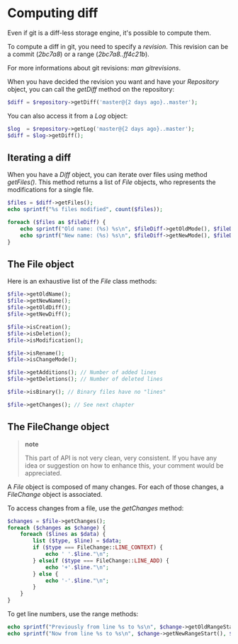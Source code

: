 Computing diff
==============

Even if git is a diff-less storage engine, it's possible to compute
them.

To compute a diff in git, you need to specify a *revision*. This
revision can be a commit (*2bc7a8*) or a range (*2bc7a8..ff4c21b*).

For more informations about git revisions: *man gitrevisions*.

When you have decided the revision you want and have your *Repository*
object, you can call the *getDiff* method on the repository:

```php
$diff = $repository->getDiff('master@{2 days ago}..master');
```

You can also access it from a *Log* object:

```php
$log  = $repository->getLog('master@{2 days ago}..master');
$diff = $log->getDiff();
```

Iterating a diff
----------------

When you have a *Diff* object, you can iterate over files using method
*getFiles()*. This method returns a list of *File* objects, who
represents the modifications for a single file.

```php
$files = $diff->getFiles();
echo sprintf("%s files modified", count($files));

foreach ($files as $fileDiff) {
    echo sprintf("Old name: (%s) %s\n", $fileDiff->getOldMode(), $fileDiff->getOldName());
    echo sprintf("New name: (%s) %s\n", $fileDiff->getNewMode(), $fileDiff->getNewName());
}
```

The File object
---------------

Here is an exhaustive list of the *File* class methods:

```php
$file->getOldName();
$file->getNewName();
$file->getOldDiff();
$file->getNewDiff();

$file->isCreation();
$file->isDeletion();
$file->isModification();

$file->isRename();
$file->isChangeMode();

$file->getAdditions(); // Number of added lines
$file->getDeletions(); // Number of deleted lines

$file->isBinary(); // Binary files have no "lines"

$file->getChanges(); // See next chapter
```

The FileChange object
---------------------

> **note**
>
> This part of API is not very clean, very consistent. If you have any
> idea or suggestion on how to enhance this, your comment would be
> appreciated.

A *File* object is composed of many changes. For each of those changes,
a *FileChange* object is associated.

To access changes from a file, use the *getChanges* method:

```php
$changes = $file->getChanges();
foreach ($changes as $change) {
    foreach ($lines as $data) {
        list ($type, $line) = $data;
        if ($type === FileChange::LINE_CONTEXT) {
            echo ' '.$line."\n";
        } elseif ($type === FileChange::LINE_ADD) {
            echo '+'.$line."\n";
        } else {
            echo '-'.$line."\n";
        }
    }
}
```

To get line numbers, use the range methods:

```php
echo sprintf("Previously from line %s to %s\n", $change->getOldRangeStart(), $change->getOldRangeEnd());
echo sprintf("Now from line %s to %s\n", $change->getNewRangeStart(), $change->getNewRangeEnd());
```
